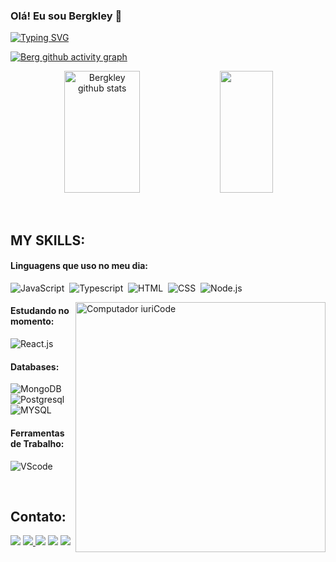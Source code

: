 <!-- ### Olá! Eu sou Bergkley 👋

[![GIT HUB](https://img.shields.io/badge/GitHub-100000?style=for-the-badge&logo=github&logoColor=white
)](https://github.com/Bergkley/)
[![INSTRAGRAM](https://img.shields.io/badge/Instagram-E4405F?style=for-the-badge&logo=instagram&logoColor=white
)](https://www.linkedin.com/in/bergkley-ferreira-brasil-008680245/)
[![INSTRAGRAM](https://img.shields.io/badge/LinkedIn-0077B5?style=for-the-badge&logo=linkedin&logoColor=white
)](https://www.linkedin.com/in/bergkley-ferreira-brasil-008680245/)

![Berg GitHub stats](https://github-readme-stats.vercel.app/api?username=Bergkley&show_icons=true&theme=dracula)

## Linguagem que eu utilizo  -->

### Olá! Eu sou Bergkley 👋

[![Typing SVG](https://readme-typing-svg.herokuapp.com/?color=00CED1&size=35&center=true&vCenter=true&width=1000&lines=HELLO,+My+name+is+Bergkley+Brasil;I'm+18+years+old;I'm+from+Brazil;I+Graduated+Redes+Computadores;Be+Welcome!+:%29)](https://git.io/typing-svg)

[![Berg github activity graph](https://github-readme-activity-graph.vercel.app/graph?username=bergkley&bg_color=0d1117&color=00CED1&line=00CED1&point=ff9494&area=true&hide_border=true)](https://github.com/ashutosh00710/github-readme-activity-graph)


<div align="center">  
  <img width="49%" height="195px" src="https://github-readme-stats.vercel.app/api?username=bergkley&show_icons=true&count_private=true&hide_border=true&title_color=00CED1&icon_color=00CED1&text_color=00CED1&bg_color=0d1117" alt="Bergkley github stats" /> 
  <img width="41%" height="195px" src="https://github-readme-stats.vercel.app/api/top-langs/?username=bergkley&layout=compact&hide_border=true&title_color=00CED1&text_color=ff91a4&bg_color=0d1117" />
</div>

 
 &nbsp;
 &nbsp;



## MY SKILLS:

#### Linguagens que uso no meu dia:


![JavaScript](https://img.shields.io/badge/JavaScript-F7DF1E?style=for-the-badge&logo=javascript&logoColor=black)&nbsp;
![Typescript](https://img.shields.io/badge/TypeScript-007ACC?style=for-the-badge&logo=typescript&logoColor=white)&nbsp;
![HTML](https://img.shields.io/badge/HTML5-E34F26?style=for-the-badge&logo=html5&logoColor=white)&nbsp;
![CSS](https://img.shields.io/badge/CSS3-1572B6?style=for-the-badge&logo=css3&logoColor=white)&nbsp;
![Node.js](https://img.shields.io/badge/Node.js-43853D?style=for-the-badge&logo=node.js&logoColor=white
)&nbsp;



<img src="https://raw.githubusercontent.com/MicaelliMedeiros/micaellimedeiros/master/image/computer-illustration.png" min-width="400px" max-width="400px" width="400px" align="right" alt="Computador iuriCode">


#### Estudando no momento:

![React.js](https://img.shields.io/badge/React-20232A?style=for-the-badge&logo=react&logoColor=61DAFB)&nbsp;

#### Databases:

![MongoDB](https://img.shields.io/badge/MongoDB-4EA94B?style=for-the-badge&logo=mongodb&logoColor=white)&nbsp;
![Postgresql](https://img.shields.io/badge/PostgreSQL-316192?style=for-the-badge&logo=postgresql&logoColor=white)&nbsp;
![MYSQL](https://img.shields.io/badge/MySQL-00000F?style=for-the-badge&logo=mysql&logoColor=white)&nbsp;

#### Ferramentas de Trabalho:

![VScode](https://img.shields.io/badge/vscode-4285F4?style=for-the-badge&logo=vscode&logoColor=white)&nbsp;


&nbsp;
&nbsp;

## Contato:

<div>
<a href="https://api.whatsapp.com/send/?phone=5585986442147&text&type=phone_number&app_absent=0" target="_blank"><img src="https://img.shields.io/badge/WhatsApp-25D366?style=for-the-badge&logo=whatsapp&logoColor=white
"  target="_blank"></a> 
<a href="https://www.instagram.com/bergkley/?igshid=NzZlODBkYWE4Ng%3D%3D" target="_blank"><img src="https://img.shields.io/badge/-Instagram-%23E4405F?style=for-the-badge&logo=instagram&logoColor=white">
</a>
<a href = "mailto:bergkley@gmail.com"> <img src="https://img.shields.io/badge/-Gmail-%23333?style=for-the-badge&logo=gmail&logoColor=white" target="_blank"></a>
<a href="https://br.linkedin.com/in/bergkley-ferreira-brasil-008680245?trk=people-guest_people_search-card" target="_blank"><img src="https://img.shields.io/badge/-LinkedIn-%230077B5?style=for-the-badge&logo=linkedin&logoColor=white"  target="_blank"></a> 
<a href="https://api.whatsapp.com/send/?phone=5585986442147&text&type=phone_number&app_absent=0" target="_blank"><img src="https://img.shields.io/badge/WhatsApp-25D366?style=for-the-badge&logo=whatsapp&logoColor=white
"  target="_blank"></a> 
</div>&nbsp;&nbsp;
 
